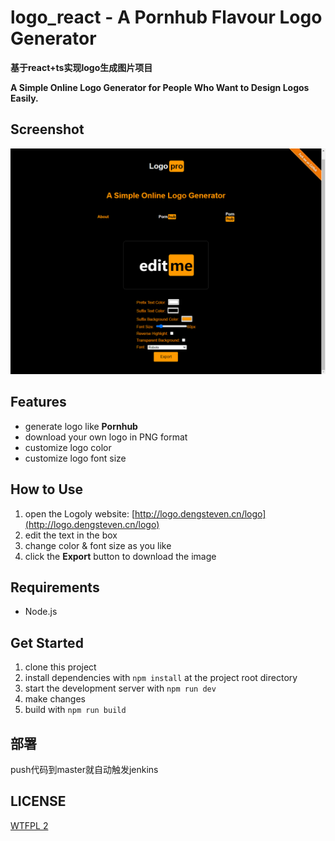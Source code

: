 # logo_react -  A Pornhub Flavour Logo Generator
**基于react+ts实现logo生成图片项目**



**A Simple Online Logo Generator for People Who Want to Design Logos Easily.**

## Screenshot

![screenshot](./screenshot.png)

## Features

- generate logo like **Pornhub**
- download your own logo in PNG format
- customize logo color
- customize logo font size

## How to Use

1. open the Logoly website: [http://logo.dengsteven.cn/logo](http://logo.dengsteven.cn/logo) 
2. edit the text in the box
3. change color & font size as you like
4. click the **Export** button to download the image


## Requirements

- Node.js

## Get Started

1. clone this project
2. install dependencies with `npm install` at the project root directory
3. start the development server with `npm run dev`
4. make changes
5. build with `npm run build`

## 部署
push代码到master就自动触发jenkins
## LICENSE

[WTFPL 2](LICENSE)



